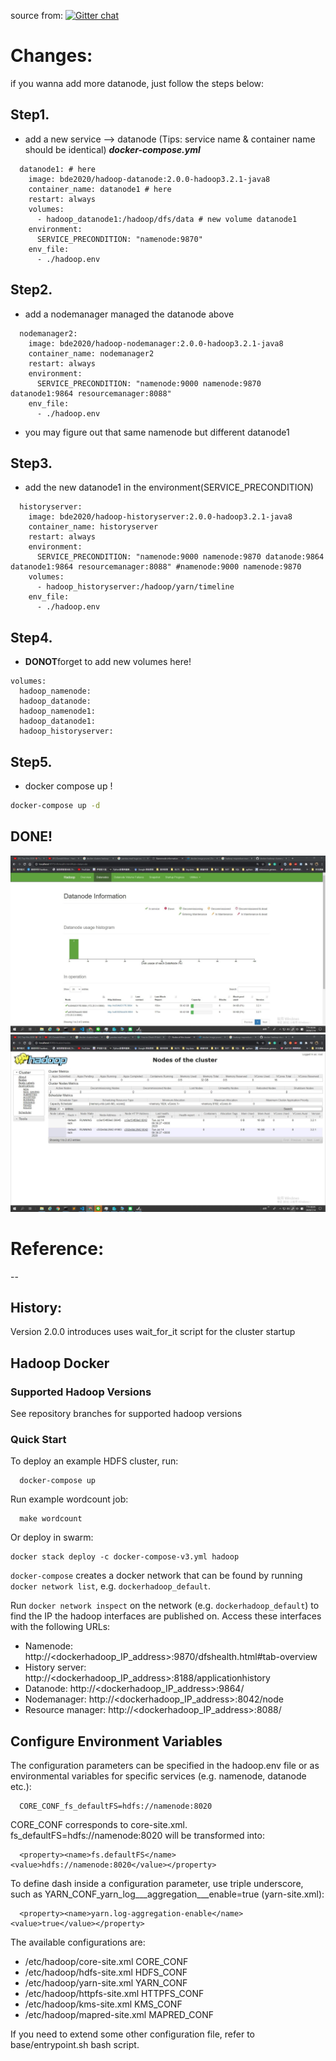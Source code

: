 source from:
[![Gitter chat](https://badges.gitter.im/gitterHQ/gitter.png)](https://gitter.im/big-data-europe/Lobby)


# Changes:

if you wanna add more datanode, just follow the steps below:

## Step1. 
- add a new service --> datanode (Tips: service name & container name should be identical)
***docker-compose.yml***
```docker
  datanode1: # here
    image: bde2020/hadoop-datanode:2.0.0-hadoop3.2.1-java8
    container_name: datanode1 # here 
    restart: always
    volumes:
      - hadoop_datanode1:/hadoop/dfs/data # new volume datanode1
    environment:
      SERVICE_PRECONDITION: "namenode:9870"
    env_file:
      - ./hadoop.env
```
## Step2.
- add a nodemanager managed the datanode above
```docker
  nodemanager2:
    image: bde2020/hadoop-nodemanager:2.0.0-hadoop3.2.1-java8
    container_name: nodemanager2
    restart: always
    environment:
      SERVICE_PRECONDITION: "namenode:9000 namenode:9870 datanode1:9864 resourcemanager:8088"
    env_file:
      - ./hadoop.env
```
- you may figure out that same namenode but different datanode1

## Step3. 
- add the new datanode1 in the environment(SERVICE_PRECONDITION)
```docker
  historyserver:
    image: bde2020/hadoop-historyserver:2.0.0-hadoop3.2.1-java8
    container_name: historyserver
    restart: always
    environment:
      SERVICE_PRECONDITION: "namenode:9000 namenode:9870 datanode:9864 datanode1:9864 resourcemanager:8088" #namenode:9000 namenode:9870
    volumes:
      - hadoop_historyserver:/hadoop/yarn/timeline
    env_file:
      - ./hadoop.env
```
## Step4.
- **DONOT**forget to add new volumes here!
```docker
volumes:
  hadoop_namenode:
  hadoop_datanode:
  hadoop_namenode1:
  hadoop_datanode1:
  hadoop_historyserver:
```
## Step5.
- docker compose up !
```cmd
docker-compose up -d
```
## DONE!
![done1img](./img/1.jpg)
![done1img](./img/2.jpg)




# Reference: 
--
## History:

Version 2.0.0 introduces uses wait_for_it script for the cluster startup

## Hadoop Docker

### Supported Hadoop Versions
See repository branches for supported hadoop versions

### Quick Start

To deploy an example HDFS cluster, run:
```
  docker-compose up
```

Run example wordcount job:
```
  make wordcount
```

Or deploy in swarm:
```
docker stack deploy -c docker-compose-v3.yml hadoop
```

`docker-compose` creates a docker network that can be found by running `docker network list`, e.g. `dockerhadoop_default`.

Run `docker network inspect` on the network (e.g. `dockerhadoop_default`) to find the IP the hadoop interfaces are published on. Access these interfaces with the following URLs:

* Namenode: http://<dockerhadoop_IP_address>:9870/dfshealth.html#tab-overview
* History server: http://<dockerhadoop_IP_address>:8188/applicationhistory
* Datanode: http://<dockerhadoop_IP_address>:9864/
* Nodemanager: http://<dockerhadoop_IP_address>:8042/node
* Resource manager: http://<dockerhadoop_IP_address>:8088/

## Configure Environment Variables

The configuration parameters can be specified in the hadoop.env file or as environmental variables for specific services (e.g. namenode, datanode etc.):
```
  CORE_CONF_fs_defaultFS=hdfs://namenode:8020
```

CORE_CONF corresponds to core-site.xml. fs_defaultFS=hdfs://namenode:8020 will be transformed into:
```
  <property><name>fs.defaultFS</name><value>hdfs://namenode:8020</value></property>
```
To define dash inside a configuration parameter, use triple underscore, such as YARN_CONF_yarn_log___aggregation___enable=true (yarn-site.xml):
```
  <property><name>yarn.log-aggregation-enable</name><value>true</value></property>
```

The available configurations are:
* /etc/hadoop/core-site.xml CORE_CONF
* /etc/hadoop/hdfs-site.xml HDFS_CONF
* /etc/hadoop/yarn-site.xml YARN_CONF
* /etc/hadoop/httpfs-site.xml HTTPFS_CONF
* /etc/hadoop/kms-site.xml KMS_CONF
* /etc/hadoop/mapred-site.xml  MAPRED_CONF

If you need to extend some other configuration file, refer to base/entrypoint.sh bash script.

